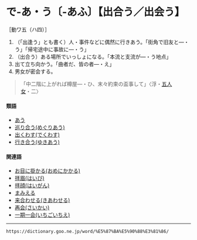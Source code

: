 # で‐あ・う〔‐あふ〕【出合う／出会う】

［動ワ五（ハ四）］
1. （「出逢う」とも書く）人・事件などに偶然に行きあう。「街角で旧友と―・う」「帰宅途中に事故に―・う」
2. （出合う）ある場所でいっしょになる。「本流と支流が―・う地点」
3. 出て立ち向かう。「曲者だ、皆の者―・え」
4. 男女が密会する。    
>「中二階に上がれば樽屋―・ひ、末々約束の盃事して」〈浮・[五人女](https://dictionary.goo.ne.jp/word/%E5%A5%BD%E8%89%B2%E4%BA%94%E4%BA%BA%E5%A5%B3/#jn-73472)・二〉
        

#### 類語

-   [あう](あう（会う／遭う／遇う／逢う）)
-   [巡り合う(めぐりあう)](https://dictionary.goo.ne.jp/word/%E5%B7%A1%E3%82%8A%E4%BC%9A%E3%81%86/#jn-217252)
-   [出くわす(でくわす)](https://dictionary.goo.ne.jp/word/%E5%87%BA%E4%BC%9A%E3%81%99/#jn-151243)
-   [行き合う(ゆきあう)](https://dictionary.goo.ne.jp/word/%E8%A1%8C%E5%90%88%E3%81%86/#jn-224938)

#### 関連語

-   [お目に掛かる(おめにかかる)](https://dictionary.goo.ne.jp/word/%E5%BE%A1%E7%9B%AE%E3%81%AB%E6%8E%9B%E3%81%8B%E3%82%8B/#jn-33096)
-   [拝眉(はいび)](https://dictionary.goo.ne.jp/word/%E6%8B%9D%E7%9C%89/#jn-174220)
-   [拝顔(はいがん)](https://dictionary.goo.ne.jp/word/%E6%8B%9D%E9%A1%94/#jn-173589)
-   [まみえる](https://dictionary.goo.ne.jp/word/%E8%A6%8B%E3%81%88%E3%82%8B_%28%E3%81%BE%E3%81%BF%E3%81%88%E3%82%8B%29/#jn-209521)
-   [来合わせる(きあわせる)](https://dictionary.goo.ne.jp/word/%E6%9D%A5%E5%90%88%E3%81%9B%E3%82%8B/#jn-50323)
-   [再会(さいかい)](https://dictionary.goo.ne.jp/word/%E5%86%8D%E4%BC%9A/#jn-84602)
-   [一期一会(いちごいちえ)](https://dictionary.goo.ne.jp/word/%E4%B8%80%E6%9C%9F%E4%B8%80%E4%BC%9A/#jn-12416)

---
`https://dictionary.goo.ne.jp/word/%E5%87%BA%E5%90%88%E3%81%86/`